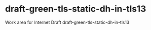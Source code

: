 # draft-green-tls-static-dh-in-tls13
Work area for Internet Draft draft-green-tls-static-dh-in-tls13
